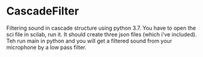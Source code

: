 # CascadeFilter
Filtering sound in cascade structure using python 3.7. You have to open the sci file in scilab, run it. It should create three json files (which i've included). Teh run main in python and you will get a filtered sound from your microphone by a low pass filter.
